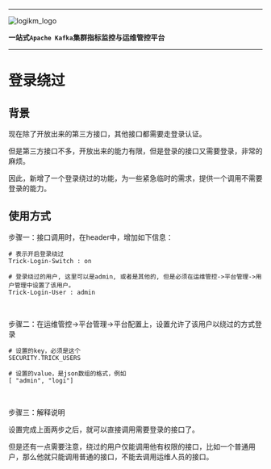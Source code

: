 
---

![logikm_logo](https://user-images.githubusercontent.com/71620349/125024570-9e07a100-e0b3-11eb-8ebc-22e73e056771.png)

**一站式`Apache Kafka`集群指标监控与运维管控平台**

--- 

# 登录绕过

## 背景

现在除了开放出来的第三方接口，其他接口都需要走登录认证。

但是第三方接口不多，开放出来的能力有限，但是登录的接口又需要登录，非常的麻烦。

因此，新增了一个登录绕过的功能，为一些紧急临时的需求，提供一个调用不需要登录的能力。

## 使用方式

步骤一：接口调用时，在header中，增加如下信息：
```shell
# 表示开启登录绕过
Trick-Login-Switch : on

# 登录绕过的用户, 这里可以是admin, 或者是其他的, 但是必须在运维管控->平台管理->用户管理中设置了该用户。
Trick-Login-User : admin
```

&nbsp;

步骤二：在运维管控->平台管理->平台配置上，设置允许了该用户以绕过的方式登录
```shell
# 设置的key，必须是这个
SECURITY.TRICK_USERS

# 设置的value，是json数组的格式，例如
[ "admin", "logi"]
```

&nbsp;

步骤三：解释说明

设置完成上面两步之后，就可以直接调用需要登录的接口了。

但是还有一点需要注意，绕过的用户仅能调用他有权限的接口，比如一个普通用户，那么他就只能调用普通的接口，不能去调用运维人员的接口。

